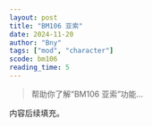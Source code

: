 ```yaml
---
layout: post
title: "BM106 亚索"
date: 2024-11-20
author: "Bny"
tags: ["mod", "character"]
scode: bm106
reading_time: 5
---
```


> 帮助你了解“BM106 亚索”功能...

内容后续填充。
